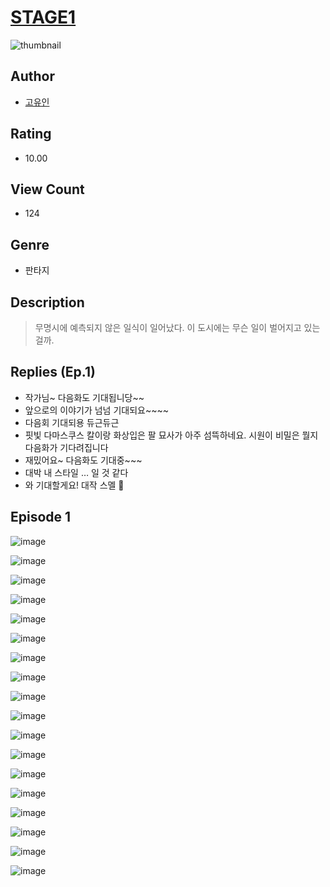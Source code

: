 # [STAGE1](https://comic.naver.com/challenge/list?titleId=810264)
![thumbnail](https://image-comic.pstatic.net/user_contents_data/challenge_comic/2023/05/23/304506/upload_7005737786961977955_480x623.jpeg)

## Author
- [고유인](https://comic.naver.com/artistTitle?id=304506)

## Rating
- 10.00

## View Count
- 124

## Genre
- 판타지

## Description
> 무명시에 예측되지 않은 일식이 일어났다. 이 도시에는 무슨 일이 벌어지고 있는 걸까.

## Replies (Ep.1)
- 작가님~ 다음화도 기대됩니당~~
- 앞으로의 이야기가 넘넘 기대되요~~~~
- 다음회 기대되용 듀근듀근
- 핏빛 다마스쿠스 칼이랑 화상입은 팔 묘사가 아주 섬뜩하네요. 시원이 비밀은 뭘지 다음화가 기다려집니다
- 재밌어요~ 다음화도 기대중~~~
- 대박 내 스타일 … 일 것 같다
- 와 기대할게요! 대작 스멜 🫢

## Episode 1
![image](https://image-comic.pstatic.net/user_contents_data/challenge_comic/2023/05/23/304506/upload_3545004941940711779.jpeg)

![image](https://image-comic.pstatic.net/user_contents_data/challenge_comic/2023/05/23/304506/upload_3472614182206255206.jpeg)

![image](https://image-comic.pstatic.net/user_contents_data/challenge_comic/2023/05/23/304506/upload_3761131535939875124.jpeg)

![image](https://image-comic.pstatic.net/user_contents_data/challenge_comic/2023/05/23/304506/upload_3472613079235244131.jpeg)

![image](https://image-comic.pstatic.net/user_contents_data/challenge_comic/2023/05/23/304506/upload_4049691747628038198.jpeg)

![image](https://image-comic.pstatic.net/user_contents_data/challenge_comic/2023/05/23/304506/upload_3703197164482476337.jpeg)

![image](https://image-comic.pstatic.net/user_contents_data/challenge_comic/2023/05/23/304506/upload_7377239667717202226.jpeg)

![image](https://image-comic.pstatic.net/user_contents_data/challenge_comic/2023/05/23/304506/upload_3558181691131705649.jpeg)

![image](https://image-comic.pstatic.net/user_contents_data/challenge_comic/2023/05/23/304506/upload_4122819170758321206.jpeg)

![image](https://image-comic.pstatic.net/user_contents_data/challenge_comic/2023/05/23/304506/upload_3616735069687002677.jpeg)

![image](https://image-comic.pstatic.net/user_contents_data/challenge_comic/2023/05/23/304506/upload_7089001599131201638.jpeg)

![image](https://image-comic.pstatic.net/user_contents_data/challenge_comic/2023/05/23/304506/upload_3774640126470731106.jpeg)

![image](https://image-comic.pstatic.net/user_contents_data/challenge_comic/2023/05/23/304506/upload_3847591637138289207.jpeg)

![image](https://image-comic.pstatic.net/user_contents_data/challenge_comic/2023/05/23/304506/upload_7234019477797746480.jpeg)

![image](https://image-comic.pstatic.net/user_contents_data/challenge_comic/2023/05/23/304506/upload_7005689193631343412.jpeg)

![image](https://image-comic.pstatic.net/user_contents_data/challenge_comic/2023/05/23/304506/upload_7234526137873086256.jpeg)

![image](https://image-comic.pstatic.net/user_contents_data/challenge_comic/2023/05/23/304506/upload_4050536177624692531.jpeg)

![image](https://image-comic.pstatic.net/user_contents_data/challenge_comic/2023/05/23/304506/upload_3775768428002357859.jpeg)
